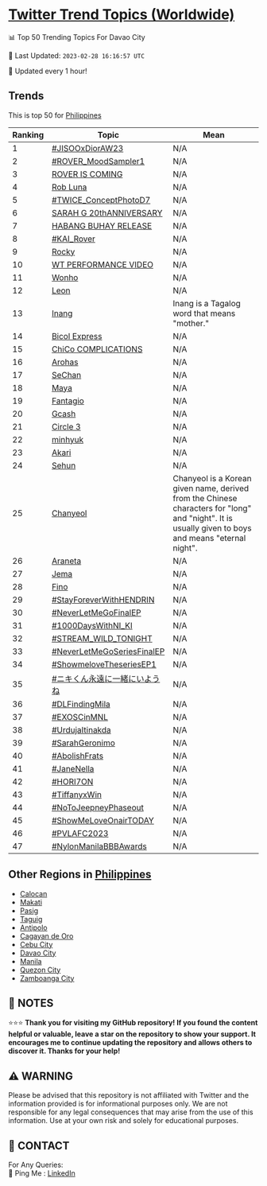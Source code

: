 [Twitter Trend Topics (Worldwide)](https://github.com/ErcinDedeoglu/Twitter-Trend-Topics)
==========


📊 Top 50 Trending Topics For Davao City

📆 Last Updated: `2023-02-28 16:16:57 UTC`

🔧 Updated every 1 hour!


## Trends

This is top 50 for [Philippines](</Philippines>)

| Ranking | Topic | Mean |
| ------- | ------------ | ------------ |
| 1 | [#JISOOxDiorAW23](http://twitter.com/search?q=%23JISOOxDiorAW23) | N/A |
| 2 | [#ROVER_MoodSampler1](http://twitter.com/search?q=%23ROVER_MoodSampler1) | N/A |
| 3 | [ROVER IS COMING](http://twitter.com/search?q=ROVER+IS+COMING) | N/A |
| 4 | [Rob Luna](http://twitter.com/search?q=Rob+Luna) | N/A |
| 5 | [#TWICE_ConceptPhotoD7](http://twitter.com/search?q=%23TWICE_ConceptPhotoD7) | N/A |
| 6 | [SARAH G 20thANNIVERSARY](http://twitter.com/search?q=SARAH+G+20thANNIVERSARY) | N/A |
| 7 | [HABANG BUHAY RELEASE](http://twitter.com/search?q=HABANG+BUHAY+RELEASE) | N/A |
| 8 | [#KAI_Rover](http://twitter.com/search?q=%23KAI_Rover) | N/A |
| 9 | [Rocky](http://twitter.com/search?q=Rocky) | N/A |
| 10 | [WT PERFORMANCE VIDEO](http://twitter.com/search?q=WT+PERFORMANCE+VIDEO) | N/A |
| 11 | [Wonho](http://twitter.com/search?q=Wonho) | N/A |
| 12 | [Leon](http://twitter.com/search?q=Leon) | N/A |
| 13 | [Inang](http://twitter.com/search?q=Inang) | Inang is a Tagalog word that means "mother." |
| 14 | [Bicol Express](http://twitter.com/search?q=Bicol+Express) | N/A |
| 15 | [ChiCo COMPLICATIONS](http://twitter.com/search?q=ChiCo+COMPLICATIONS) | N/A |
| 16 | [Arohas](http://twitter.com/search?q=Arohas) | N/A |
| 17 | [SeChan](http://twitter.com/search?q=SeChan) | N/A |
| 18 | [Maya](http://twitter.com/search?q=Maya) | N/A |
| 19 | [Fantagio](http://twitter.com/search?q=Fantagio) | N/A |
| 20 | [Gcash](http://twitter.com/search?q=Gcash) | N/A |
| 21 | [Circle 3](http://twitter.com/search?q=Circle+3) | N/A |
| 22 | [minhyuk](http://twitter.com/search?q=minhyuk) | N/A |
| 23 | [Akari](http://twitter.com/search?q=Akari) | N/A |
| 24 | [Sehun](http://twitter.com/search?q=Sehun) | N/A |
| 25 | [Chanyeol](http://twitter.com/search?q=Chanyeol) | Chanyeol is a Korean given name, derived from the Chinese characters for "long" and "night". It is usually given to boys and means "eternal night". |
| 26 | [Araneta](http://twitter.com/search?q=Araneta) | N/A |
| 27 | [Jema](http://twitter.com/search?q=Jema) | N/A |
| 28 | [Fino](http://twitter.com/search?q=Fino) | N/A |
| 29 | [#StayForeverWithHENDRIN](http://twitter.com/search?q=%23StayForeverWithHENDRIN) | N/A |
| 30 | [#NeverLetMeGoFinalEP](http://twitter.com/search?q=%23NeverLetMeGoFinalEP) | N/A |
| 31 | [#1000DaysWithNI_KI](http://twitter.com/search?q=%231000DaysWithNI_KI) | N/A |
| 32 | [#STREAM_WILD_TONIGHT](http://twitter.com/search?q=%23STREAM_WILD_TONIGHT) | N/A |
| 33 | [#NeverLetMeGoSeriesFinalEP](http://twitter.com/search?q=%23NeverLetMeGoSeriesFinalEP) | N/A |
| 34 | [#ShowmeloveTheseriesEP1](http://twitter.com/search?q=%23ShowmeloveTheseriesEP1) | N/A |
| 35 | [#ニキくん永遠に一緒にいようね](http://twitter.com/search?q=%23%e3%83%8b%e3%82%ad%e3%81%8f%e3%82%93%e6%b0%b8%e9%81%a0%e3%81%ab%e4%b8%80%e7%b7%92%e3%81%ab%e3%81%84%e3%82%88%e3%81%86%e3%81%ad) | N/A |
| 36 | [#DLFindingMila](http://twitter.com/search?q=%23DLFindingMila) | N/A |
| 37 | [#EXOSCinMNL](http://twitter.com/search?q=%23EXOSCinMNL) | N/A |
| 38 | [#UrdujaItinakda](http://twitter.com/search?q=%23UrdujaItinakda) | N/A |
| 39 | [#SarahGeronimo](http://twitter.com/search?q=%23SarahGeronimo) | N/A |
| 40 | [#AbolishFrats](http://twitter.com/search?q=%23AbolishFrats) | N/A |
| 41 | [#JaneNella](http://twitter.com/search?q=%23JaneNella) | N/A |
| 42 | [#HORI7ON](http://twitter.com/search?q=%23HORI7ON) | N/A |
| 43 | [#TiffanyxWin](http://twitter.com/search?q=%23TiffanyxWin) | N/A |
| 44 | [#NoToJeepneyPhaseout](http://twitter.com/search?q=%23NoToJeepneyPhaseout) | N/A |
| 45 | [#ShowMeLoveOnairTODAY](http://twitter.com/search?q=%23ShowMeLoveOnairTODAY) | N/A |
| 46 | [#PVLAFC2023](http://twitter.com/search?q=%23PVLAFC2023) | N/A |
| 47 | [#NylonManilaBBBAwards](http://twitter.com/search?q=%23NylonManilaBBBAwards) | N/A |



## Other Regions in [Philippines](</Philippines>)

* [Calocan](</Philippines/Calocan.md>)
* [Makati](</Philippines/Makati.md>)
* [Pasig](</Philippines/Pasig.md>)
* [Taguig](</Philippines/Taguig.md>)
* [Antipolo](</Philippines/Antipolo.md>)
* [Cagayan de Oro](</Philippines/Cagayan de Oro.md>)
* [Cebu City](</Philippines/Cebu City.md>)
* [Davao City](</Philippines/Davao City.md>)
* [Manila](</Philippines/Manila.md>)
* [Quezon City](</Philippines/Quezon City.md>)
* [Zamboanga City](</Philippines/Zamboanga City.md>)



## 📝 NOTES

⭐⭐⭐ **Thank you for visiting my GitHub repository! If you found the content helpful or valuable, leave a star on the repository to show your support. It encourages me to continue updating the repository and allows others to discover it. Thanks for your help!**


## ⚠️ WARNING

Please be advised that this repository is not affiliated with Twitter and the information provided is for informational purposes only. We are not responsible for any legal consequences that may arise from the use of this information. Use at your own risk and solely for educational purposes.


## 📨 CONTACT

 For Any Queries:  
            🏓 Ping Me : [LinkedIn](https://www.linkedin.com/in/ercindedeoglu/)

